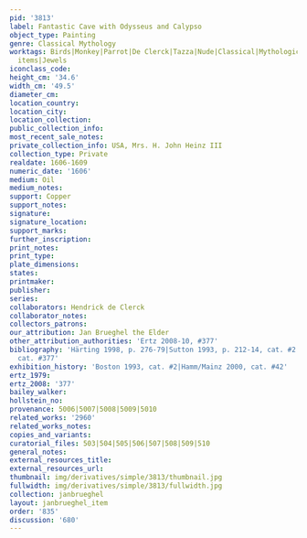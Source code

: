 ```yaml
---
pid: '3813'
label: Fantastic Cave with Odysseus and Calypso
object_type: Painting
genre: Classical Mythology
worktags: Birds|Monkey|Parrot|De Clerck|Tazza|Nude|Classical|Mythological|Flowers|Fruit|Household
  items|Jewels
iconclass_code:
height_cm: '34.6'
width_cm: '49.5'
diameter_cm:
location_country:
location_city:
location_collection:
public_collection_info:
most_recent_sale_notes:
private_collection_info: USA, Mrs. H. John Heinz III
collection_type: Private
realdate: 1606-1609
numeric_date: '1606'
medium: Oil
medium_notes:
support: Copper
support_notes:
signature:
signature_location:
support_marks:
further_inscription:
print_notes:
print_type:
plate_dimensions:
states:
printmaker:
publisher:
series:
collaborators: Hendrick de Clerck
collaborator_notes:
collectors_patrons:
our_attribution: Jan Brueghel the Elder
other_attribution_authorities: 'Ertz 2008-10, #377'
bibliography: 'Härting 1998, p. 276-79|Sutton 1993, p. 212-14, cat. #2|Ertz 2008-10,
  cat. #377'
exhibition_history: 'Boston 1993, cat. #2|Hamm/Mainz 2000, cat. #42'
ertz_1979:
ertz_2008: '377'
bailey_walker:
hollstein_no:
provenance: 5006|5007|5008|5009|5010
related_works: '2960'
related_works_notes:
copies_and_variants:
curatorial_files: 503|504|505|506|507|508|509|510
general_notes:
external_resources_title:
external_resources_url:
thumbnail: img/derivatives/simple/3813/thumbnail.jpg
fullwidth: img/derivatives/simple/3813/fullwidth.jpg
collection: janbrueghel
layout: janbrueghel_item
order: '835'
discussion: '680'
---
```

